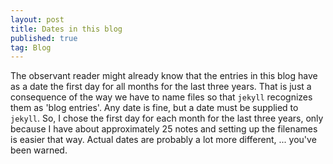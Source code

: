 ```yaml
---
layout: post
title: Dates in this blog
published: true
tag: Blog
---
```




The observant reader might already know that the entries in this blog have as a date the first day for all months for the last three years. That is just a consequence of the way we have to name files so that `jekyll` recognizes them as 'blog entries'. Any date is fine, but a date must be supplied to `jekyll`. So, I chose the first day for each month for the last three years, only because I have about approximately 25 notes and setting up the filenames is easier that way. Actual dates are probably a lot more different, ... you've been warned.

